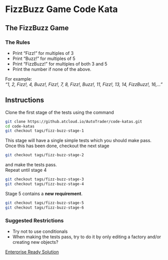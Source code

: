 # FizzBuzz Game Code Kata

## The FizzBuzz Game

### The Rules
* Print “Fizz!” for multiples of 3  
* Print “Buzz!” for multiples of 5  
* Print “FizzBuzz!” for multiples of both 3 and 5  
* Print the number if none of the above.  

For example:  
*“1, 2, Fizz!, 4, Buzz!, Fizz!, 7, 8, Fizz!, Buzz!, 11, Fizz!, 13, 14, FizzBuzz!, 16,...”*
## Instructions
Clone the first stage of the tests using the command
``` bash
git clone https://github.atcloud.io/AutoTrader/code-katas.git
cd code-katas
git checkout tags/fizz-buzz-stage-1
```
This stage will have a single simple tests which you should make pass.  
Once this has been done, checkout the next stage
``` bash
git checkout tags/fizz-buzz-stage-2
```
and make the tests pass.  
Repeat until stage 4
``` bash
git checkout tags/fizz-buzz-stage-3
git checkout tags/fizz-buzz-stage-4
```
Stage 5 contains a **new requirement**.
``` bash
git checkout tags/fizz-buzz-stage-5
git checkout tags/fizz-buzz-stage-6
```
### Suggested Restrictions
* Try not to use conditionals
* When making the tests pass, try to do it by only editing a factory and/or creating new objects?

[Enterprise Ready Solution](https://github.com/EnterpriseQualityCoding/FizzBuzzEnterpriseEdition)
